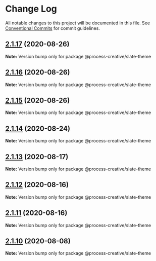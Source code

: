 # Change Log

All notable changes to this project will be documented in this file.
See [Conventional Commits](https://conventionalcommits.org) for commit guidelines.

## [2.1.17](https://github.com/Process-Creative/slate-v2/compare/v2.1.16...v2.1.17) (2020-08-26)

**Note:** Version bump only for package @process-creative/slate-theme





## [2.1.16](https://github.com/Process-Creative/slate-v2/compare/v2.1.15...v2.1.16) (2020-08-26)

**Note:** Version bump only for package @process-creative/slate-theme





## [2.1.15](https://github.com/Process-Creative/slate-v2/compare/v2.1.14...v2.1.15) (2020-08-26)

**Note:** Version bump only for package @process-creative/slate-theme





## [2.1.14](https://github.com/Process-Creative/slate-v2/compare/v2.1.13...v2.1.14) (2020-08-24)

**Note:** Version bump only for package @process-creative/slate-theme





## [2.1.13](https://github.com/Process-Creative/slate-v2/compare/v2.1.12...v2.1.13) (2020-08-17)

**Note:** Version bump only for package @process-creative/slate-theme





## [2.1.12](https://github.com/Process-Creative/slate-v2/compare/v2.1.11...v2.1.12) (2020-08-16)

**Note:** Version bump only for package @process-creative/slate-theme





## [2.1.11](https://github.com/Process-Creative/slate-v2/compare/v2.1.10...v2.1.11) (2020-08-16)

**Note:** Version bump only for package @process-creative/slate-theme





## [2.1.10](https://github.com/Process-Creative/slate-v2/compare/v2.1.9...v2.1.10) (2020-08-08)

**Note:** Version bump only for package @process-creative/slate-theme
